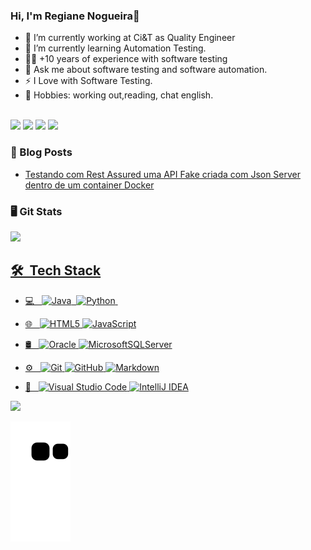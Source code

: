 

### Hi, I'm Regiane Nogueira👋 
 - 🔭 I’m currently working at Ci&T as Quality Engineer</br>
 - 📝 I’m currently learning Automation Testing.
 - 👩‍💻 +10 years of experience with software testing</br>
 - 💬 Ask me about software testing and software automation.</br>
 - ⚡ I Love with Software Testing.</br>
 - 🤘 Hobbies: working out,reading, chat english.</br>

</br>

 <div>
<a href="https://www.instagram.com/qaengineertools/" target="_blank"><img src="https://img.shields.io/badge/-Instagram-%23E4405F?style=for-the-badge&logo=instagram&logoColor=white" target="_blank"></a>
<a href="https://twitter.com/QAEngineerTools" target="_blank"><img src="https://img.shields.io/badge/Twitch-9146FF?style=for-the-badge&logo=twitch&logoColor=white" target="_blank"></a>
<a href = "mailto:qaengineertools@gmail.com"><img src="https://img.shields.io/badge/Gmail-D14836?style=for-the-badge&logo=gmail&logoColor=white" target="_blank"></a>
<a href="https://www.linkedin.com/in/regiane-nogueira-a4059812/" target="_blank"><img src="https://img.shields.io/badge/-LinkedIn-%230077B5?style=for-the-badge&logo=linkedin&logoColor=white" target="_blank"></a>   
</div>



### 📙 Blog Posts
<!--START_SECTION:feed-->
* [Testando com Rest Assured uma API Fake criada com Json Server dentro de um container Docker](https:&#x2F;&#x2F;regianenogueira.github.io&#x2F;&#x2F;2024&#x2F;Automa%C3%A7%C3%A3o-API-Reserva-Hotel&#x2F;)
<!--END_SECTION:feed-->


 
### 🖥️ Git Stats

  <div>
<a href="https://github.com/regianenogueira">
<img height="180em" src="https://github-readme-stats.vercel.app/api?username=regianenogueira&show_icons=true&theme=dracula&include_all_commits=true&count_private=true"/>
</div>



## 🛠 &nbsp;Tech Stack

 - 💻 &nbsp;
![Java](https://img.shields.io/badge/-Java-333333?style=flat&logo=Java&logoColor=white)&nbsp;
![Python](	https://img.shields.io/badge/-Python-333333?style=flat&logo=python&logoColor=white)&nbsp;

- 🌐 &nbsp;
   ![HTML5](https://img.shields.io/badge/-HTML5-333333?style=flat&logo=HTML5)
   ![JavaScript](https://img.shields.io/badge/-JavaScript-333333?style=flat&logo=javascript)
 - 🛢 &nbsp;
 ![Oracle](https://img.shields.io/badge/Oracle-333333?style=flat&logo=Oracle&logoColor=white)
 ![MicrosoftSQLServer](https://img.shields.io/badge/-IMicrosoft%20SQL%20Sever-CC2927?style=flat&logo=microsoft%20sql%20server&logoColor=white)
 
 - ⚙️ &nbsp;
  ![Git](https://img.shields.io/badge/-Git-333333?style=flat&logo=git)
  ![GitHub](https://img.shields.io/badge/-GitHub-333333?style=flat&logo=github)
  ![Markdown](https://img.shields.io/badge/-Markdown-333333?style=flat&logo=markdown)
- 🔧 &nbsp;
  ![Visual Studio Code](https://img.shields.io/badge/-Visual%20Studio%20Code-333333?style=flat&logo=visual-studio-code&logoColor=007ACC)
 ![IntelliJ IDEA](https://img.shields.io/badge/-IntelliJIDEA-333333?style=flat&logo=intellij-idea&&logoColor=white)
 
<div>
<a href="https://github.com/regianenogueira">
<img height="180em" src="https://github-readme-stats.vercel.app/api/top-langs/?username=regianenogueira&layout=compact&langs_count=7&theme=dracula"/>
</div>
 


 ![Snake animation](https://github.com/regianenogueira/regianenogueira/blob/output/github-contribution-grid-snake.svg)
 

